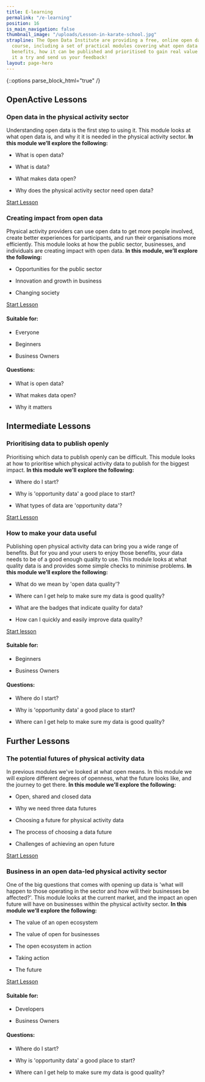 ```yaml
---
title: E-learning
permalink: "/e-learning"
position: 16
is_main_navigation: false
thumbnail_image: "/uploads/Lesson-in-karate-school.jpg"
strapline: The Open Data Institute are providing a free, online open data e-learning
  course, including a set of practical modules covering what open data is, its business
  benefits, how it can be published and prioritised to gain real value from it. Give
  it a try and send us your feedback!
layout: page-hero
---
```


{::options parse_block_html="true" /}

<article class="call_to_action">
<h2 class="sub-heading-two">OpenActive Lessons</h2>
<div class="subgrid--large-gutter">

<div class="two blue-gradient-bc list">
<div class="line-graphic"></div>

### Open data in the physical activity sector

Understanding open data is the first step to using it. This module looks at what open data is, and why it it is needed in the physical activity sector.
**In this module we’ll explore the following:**

* What is open data?

* What is data?

* What makes data open?

* Why does the physical activity sector need open data?

<a class="button-primary" href="https://www.openactive.io/learn/#/id/581c76824d7b7e82691e408b" target="_blank" rel="noopener">Start Lesson</a>
</div>
<div class="two purple-gradient-bc list">
<div class="line-graphic"></div>

### Creating impact from open data

Physical activity providers can use open data to get more people involved, create better experiences for participants, and run their organisations more efficiently. This module looks at how the public sector, businesses, and individuals are creating impact with open data.
**In this module, we’ll explore the following:**

* Opportunities for the public sector 

* Innovation and growth in business

* Changing society

<a class="button-primary" href="https://www.openactive.io/learn/#/id/584928ca4d7b7e82691e4bd1" target="_blank" rel="noopener">Start Lesson</a>
</div>

</div>
<aside class="lesson-overview">
<div>

#### Suitable for:

* Everyone

* Beginners

* Business Owners

</div>
<div>

#### Questions:

* What is open data?

* What makes data open?

* Why it matters

</div>
</aside>

</article>

<article class="call_to_action title-row">
<h2 class="sub-heading-two">Intermediate Lessons</h2>
<div class="subgrid--large-gutter">

<div class="two blue-gradient-bc list">
<div class="line-graphic"></div>

### Prioritising data to publish openly

Prioritising which data to publish openly can be difficult. This module looks at how to prioritise which physical activity data to publish for the biggest impact.
**In this module we’ll explore the following:**

* Where do I start?

* Why is 'opportunity data' a good place to start?

* What types of data are 'opportunity data'?

<a class="button-primary" href="https://www.openactive.io/learn/#/id/584928ce4d7b7e82691e4c28" target="_blank" rel="noopener">Start Lesson</a>
</div>

<div class="two purple-gradient-bc list">
<div class="line-graphic"></div>

### How to make your data useful

Publishing open physical activity data can bring you a wide range of benefits. But for you and your users to enjoy those benefits, your data needs to be of a good enough quality to use. This module looks at what quality data is and provides some simple checks to minimise problems.
**In this module we’ll explore the following:**

* What do we mean by 'open data quality'?

* Where can I get help to make sure my data is good quality?

* What are the badges that indicate quality for data?

* How can I quickly and easily improve data quality?

<a class="button-primary" href="https://www.openactive.io/learn/#/id/584928f24d7b7e82691e4cf1" target="_blank" rel="noopener">Start lesson</a>
</div>

</div>
<aside class="lesson-overview">
<div>

#### Suitable for:

* Beginners

* Business Owners

</div>
<div>

#### Questions:

* Where do I start?

* Why is 'opportunity data' a good place to start?

* Where can I get help to make sure my data is good quality?

</div>
</aside>

</article>

<article class="call_to_action title-row">
<h2 class="sub-heading-two">Further Lessons</h2>
<div class="subgrid--large-gutter">

<div class="two purple-gradient-bc list">
<div class="line-graphic"></div>

### The potential futures of physical activity data

In previous modules we've looked at what open means. In this module we will explore different degrees of openness, what the future looks like, and the journey to get there.
**In this module we’ll explore the following:**

* Open, shared and closed data

* Why we need three data futures

* Choosing a future for physical activity data

* The process of choosing a data future

* Challenges of achieving an open future

<a class="button-primary" href="https://www.openactive.io/learn/#/id/58d17f03d084d5167a04ba01" target="_blank" rel="noopener">Start Lesson</a>

</div>
<div class="two blue-gradient-bc list">
<div class="line-graphic"></div>

### Business in an open data-led physical activity sector

One of the big questions that comes with opening up data is 'what will happen to those operating in the sector and how will their businesses be affected?'. This module looks at the current market, and the impact an open future will have on businesses within the physical activity sector.
**In this module we’ll explore the following:**

* The value of an open ecosystem

* The value of open for businesses

* The open ecosystem in action

* Taking action

* The future

<a class="button-primary" href="https://www.openactive.io/learn/#/id/594a4e5ad084d5167a04ffb6" target="_blank" rel="noopener">Start Lesson</a>

</div>
</div>
<aside class="lesson-overview">
<div>

#### Suitable for:

* Developers

* Business Owners

</div>
<div>

#### Questions:

* Where do I start?

* Why is 'opportunity data' a good place to start?

* Where can I get help to make sure my data is good quality?

</div>
</aside>

</article>